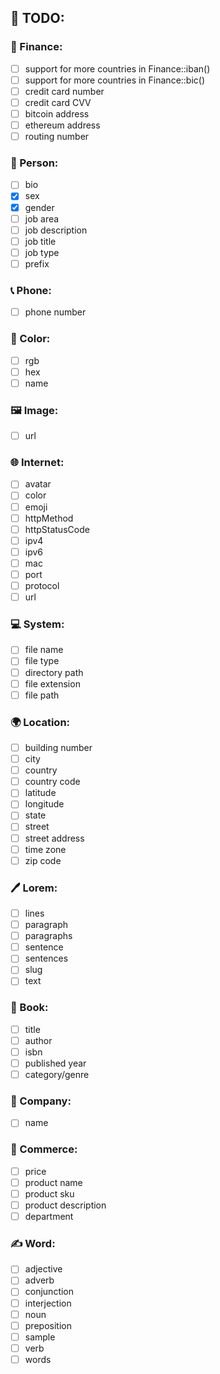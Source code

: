 ## 🔨 TODO:

### 🏦 Finance:

- [ ] support for more countries in Finance::iban()
- [ ] support for more countries in Finance::bic()
- [ ] credit card number
- [ ] credit card CVV
- [ ] bitcoin address
- [ ] ethereum address
- [ ] routing number

### 🧑 Person:

- [ ] bio
- [x] sex
- [x] gender
- [ ] job area
- [ ] job description
- [ ] job title
- [ ] job type
- [ ] prefix

### 📞 Phone:

- [ ] phone number

### 🎨 Color:

- [ ] rgb
- [ ] hex
- [ ] name

### 🖼 Image:

- [ ] url

### 🌐 Internet:

- [ ] avatar
- [ ] color
- [ ] emoji
- [ ] httpMethod
- [ ] httpStatusCode
- [ ] ipv4
- [ ] ipv6
- [ ] mac
- [ ] port
- [ ] protocol
- [ ] url

### 💻 System:

- [ ] file name
- [ ] file type
- [ ] directory path
- [ ] file extension
- [ ] file path

### 🌍 Location:

- [ ] building number
- [ ] city
- [ ] country
- [ ] country code
- [ ] latitude
- [ ] longitude
- [ ] state
- [ ] street
- [ ] street address
- [ ] time zone
- [ ] zip code

### 🖊️ Lorem:

- [ ] lines
- [ ] paragraph
- [ ] paragraphs
- [ ] sentence
- [ ] sentences
- [ ] slug
- [ ] text

### 📖 Book:

- [ ] title
- [ ] author
- [ ] isbn
- [ ] published year
- [ ] category/genre

### 🏢 Company:

- [ ] name

### 👕 Commerce:

- [ ] price
- [ ] product name
- [ ] product sku
- [ ] product description
- [ ] department

### ✍ Word:

- [ ] adjective
- [ ] adverb
- [ ] conjunction
- [ ] interjection
- [ ] noun
- [ ] preposition
- [ ] sample
- [ ] verb
- [ ] words
